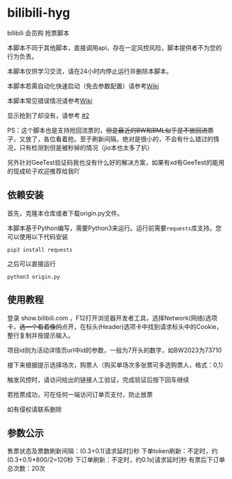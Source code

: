 # bilibili-hyg
bilibili 会员购 抢票脚本

本脚本不同于其他脚本，直接调用api，存在一定风控风险，脚本提供者不为您的行为负责。

本脚本仅供学习交流，请在24小时内停止运行并删除本脚本。

本脚本若需自动化快速启动（免去参数配置）请参考[Wiki](https://github.com/ZianTT/bilibili-hyg/wiki/关于快速启动（自动化启动）配置的说明)

本脚本常见错误情况请参考[Wiki](https://github.com/ZianTT/bilibili-hyg/wiki/%E5%85%B3%E4%BA%8E%E9%83%A8%E5%88%86%E9%94%99%E8%AF%AF%E6%83%85%E5%86%B5%E7%9A%84%E8%A7%A3%E9%87%8A)

显示抢到了却没有，请参考 [#2](https://github.com/ZianTT/bilibili-hyg/issues/2)

PS：这个脚本也是支持抢回流票的，~~但是最近的BW和BML似乎是不放回流票了~~，又放了，各位看着抢。至于刷新间隔，绝对是很小的，不会有什么错过的情况，只有检测到但是被秒掉的情况（jio本也太多了扒）

另外针对GeeTest验证码我也没有什么好的解决方案，如果有xd有GeeTest的能用的现成轮子欢迎推荐给我吖

## 依赖安装

首先，克隆本仓库或者下载origin.py文件。

本脚本基于Python编写，需要Python3来运行。运行前需要`requests`库支持。您可以使用以下代码安装

```shell
pip3 install requests
```

之后可以直接运行

```shell
python3 origin.py
```

## 使用教程

登录 show.bilibili.com ，F12打开浏览器开发者工具，选择Network(网络)选项卡，~~选一个看着像的~~点开，在标头(Header)选项卡中找到请求标头中的Cookie，整行复制并按提示输入。

项目id则为活动详情页url中id的参数，一般为7开头的数字，如BW2023为73710

接下来根据提示选择场次，购票人（购买单场次多张票可多选购票人，格式：0,1）

触发风控时，请访问给出的链接人工验证，完成验证后按下回车继续

若抢票成功，可在任何一端访问订单页支付，防止放票

如有侵权请联系删除

## 参数公示

售票状态及票数刷新间隔：(0.3+0.1[请求延时])秒
下单token刷新：不定时，约 (0.3+0.1)*800/2=120秒
下订单刷新：不定时，约0.1s[请求延时]秒
有票后下订单总次数：20次
